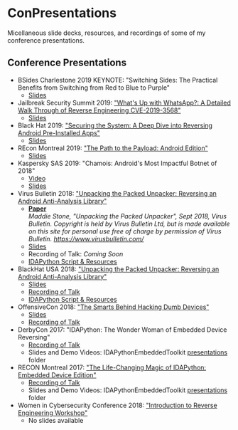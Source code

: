 # ConPresentations
Micellaneous slide decks, resources, and recordings of some of my conference presentations.

## Conference Presentations
* BSides Charlestone 2019 KEYNOTE: "Switching Sides: The Practical Benefits from Switching from Red to Blue to Purple" 
    + [Slides](BSidesCharleston.SwitchingSides.pdf)
* Jailbreak Security Summit 2019: ["What's Up with WhatsApp?: A Detailed Walk Through of Reverse Engineering CVE-2019-3568"](http://www.jailbreaksecuritysummit.com/)
    + [Slides](Jailbreak2019.WhatsUpWithWhatsApp.pdf)
* Black Hat 2019: ["Securing the System: A Deep Dive into Reversing Android Pre-Installed Apps"](https://www.blackhat.com/us-19/briefings/schedule/index.html#securing-the-system-a-deep-dive-into-reversing-android-pre-installed-apps-16040)
    + [Slides](Blackhat2019.SecuringTheSystem.pdf)
* REcon Montreal 2019: ["The Path to the Payload: Android Edition"](https://cfp.recon.cx/reconmtl2019/talk/TMHQGV/)
    + [Slides](REcon2019.PathToThePayload.pdf)<br/>
* Kaspersky SAS 2019: "Chamois: Android's Most Impactful Botnet of 2018"
    + [Video](https://www.youtube.com/watch?v=J2QBvetsdWc)
    + [Slides](KasperskySAS2019.Chamois.pdf)
* Virus Bulletin 2018: ["Unpacking the Packed Unpacker: Reversing an Android Anti-Analysis Library"](https://www.virusbulletin.com/conference/vb2018/abstracts/unpacking-packed-unpacker-reversing-android-anti-analysis-library)
    + [**Paper**](VB2018.UnpackingThePackedUnpacker.Paper.pdf)<br/>
    *Maddie Stone, "Unpacking the Packed Unpacker", Sept 2018, Virus Bulletin. Copyright is held by Virus Bulletin
Ltd, but is made available on this site for personal use free of charge by permission of Virus
Bulletin. https://www.virusbulletin.com/*
    + [Slides](VB2018.UnpackingThePackedUnpacker.Slides.pdf) 
    + Recording of Talk: *Coming Soon*
    + [IDAPython Script & Resources](https://github.com/maddiestone/IDAPythonEmbeddedToolkit/tree/master/Android)
* BlackHat USA 2018: ["Unpacking the Packed Unpacker: Reversing an Android Anti-Analysis Library"](https://www.blackhat.com/us-18/briefings/schedule/#unpacking-the-packed-unpacker-reverse-engineering-an-android-anti-analysis-native-library-10795)
    + [Slides](https://i.blackhat.com/us-18/Thu-August-9/us-18-Stone-Unpacking-The-Packed-Unpacker.pdf)
    + [Recording of Talk](https://www.youtube.com/watch?v=s0Tqi7fuOSU)
    + [IDAPython Script & Resources](https://github.com/maddiestone/IDAPythonEmbeddedToolkit/tree/master/Android)
* OffensiveCon 2018: ["The Smarts Behind Hacking Dumb Devices"](https://www.offensivecon.org/speakers/2018/maddie-stone.html)
    + [Slides](OffensiveCon2018.SmartsBehindHackingDumbDevices.pdf)
    + [Recording of Talk](https://www.youtube.com/watch?v=yU1BrY1ZB2o)
* DerbyCon 2017: "IDAPython: The Wonder Woman of Embedded Device Reversing"
    + [Recording of Talk](http://www.irongeek.com/i.php?page=videos/derbycon7/t215-idapython-the-wonder-woman-of-embedded-device-reversing-maddie-stone)
    + Slides and Demo Videos: IDAPythonEmbeddedToolkit [presentations](https://github.com/maddiestone/IDAPythonEmbeddedToolkit/tree/master/presentations/) folder
* RECON Montreal 2017: ["The Life-Changing Magic of IDAPython: Embedded Device Edition"](https://recon.cx/2017/montreal/talks/idapython.html)
    + [Recording of Talk](https://recon.cx/media-archive/2017/mtl/recon2017-mtl-20-maddie-stone-The-Life-Changing-Magic-of-IDAPython-Embedded-Device-Edition.mp4)
    + Slides and Demo Videos: IDAPythonEmbeddedToolkit [presentations](https://github.com/maddiestone/IDAPythonEmbeddedToolkit/tree/master/presentations/) folder
* Women in Cybersecurity Conference 2018: ["Introduction to Reverse Engineering Workshop"](https://static1.squarespace.com/static/5985f3ae4c0dbf14605d1cbf/t/5a12fd17652dea6e842b6601/1511193886468/WiCyS_Program_2017.pdf)
    + No slides available

